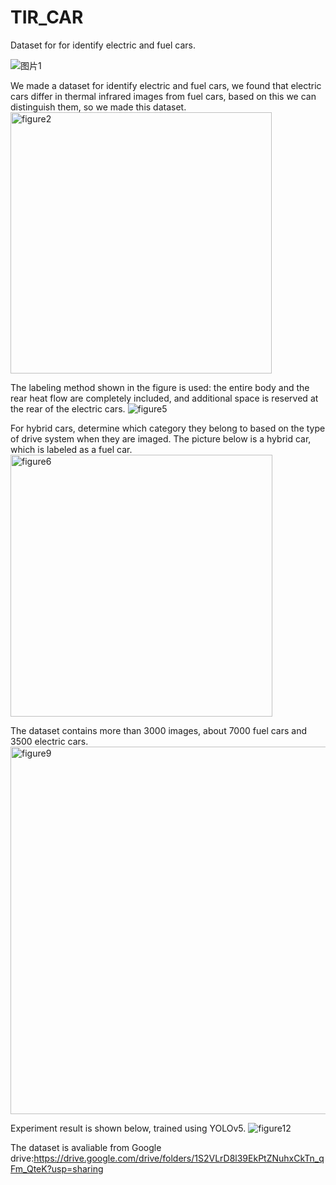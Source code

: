 # TIR_CAR
Dataset for for identify electric and fuel cars.

![图片1](https://user-images.githubusercontent.com/52853099/159113219-2e5a2b4d-6015-4012-b637-b3d99978c3c1.png)
 
We made a dataset for identify electric and fuel cars, we found that electric cars differ in thermal infrared images from fuel cars, based on this we can distinguish them, so we made this dataset.
<img width="418" alt="figure2" src="https://user-images.githubusercontent.com/52853099/159113996-2c614037-2cbd-4644-bd25-9e4c322bcc19.png">

The labeling method shown in the figure is used: the entire body and the rear heat flow are completely included, and additional space is reserved at the rear of the electric cars.
![figure5](https://user-images.githubusercontent.com/52853099/159113535-97778673-8c3b-4f80-b064-e7e46a8e182d.png)

For hybrid cars, determine which category they belong to based on the type of drive system when they are imaged. The picture below is a hybrid car, which is labeled as a fuel car.
<img width="419" alt="figure6" src="https://user-images.githubusercontent.com/52853099/159114056-14d5c093-8dd9-408d-bfce-6ca0d85c9652.png">

The dataset contains more than 3000 images, about 7000 fuel cars and 3500 electric cars.
<img width="588" alt="figure9" src="https://user-images.githubusercontent.com/52853099/159114010-1112d416-8670-47c0-8fb7-d48f6aca145e.png">

Experiment result is shown below, trained using YOLOv5.
![figure12](https://user-images.githubusercontent.com/52853099/159113805-2524a150-d162-4178-88cf-af9ff64575c2.png)

The dataset is avaliable from Google drive:https://drive.google.com/drive/folders/1S2VLrD8l39EkPtZNuhxCkTn_qFm_QteK?usp=sharing
